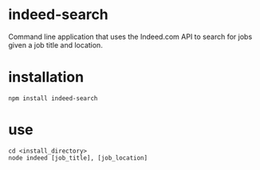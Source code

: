 indeed-search
=============

Command line application that uses the Indeed.com API to search for jobs given a job title and location.

installation
============
```
npm install indeed-search
```

use
============
```
cd <install_directory>
node indeed [job_title], [job_location]
```

